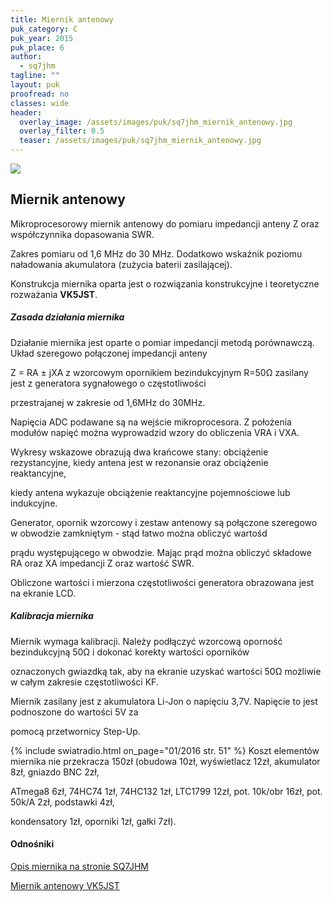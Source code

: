 ```yaml
---
title: Miernik antenowy
puk_category: C
puk_year: 2015
puk_place: 6
author: 
  - sq7jhm
tagline: ""
layout: puk
proofread: no
classes: wide
header:
  overlay_image: /assets/images/puk/sq7jhm_miernik_antenowy.jpg
  overlay_filter: 0.5
  teaser: /assets/images/puk/sq7jhm_miernik_antenowy.jpg
---
```






 



![](assets/data/img/projects/2015-6-0.jpg) 



Miernik antenowy
----------------





 Mikroprocesorowy miernik antenowy do pomiaru impedancji anteny Z oraz współczynnika dopasowania SWR.

 Zakres pomiaru od 1,6 MHz do 30 MHz. Dodatkowo wskaźnik poziomu naładowania akumulatora (zużycia baterii zasilającej).

 Konstrukcja miernika oparta jest o rozwiązania konstrukcyjne i teoretyczne rozważania **VK5JST**.






##### Zasada działania miernika




 Działanie miernika jest oparte o pomiar impedancji metodą porównawczą. Układ szeregowo połączonej impedancji anteny

 Z = RA ± jXA z wzorcowym opornikiem bezindukcyjnym R=50Ω zasilany jest z generatora sygnałowego o częstotliwości

 przestrajanej w zakresie od 1,6MHz do 30MHz.








 Napięcia ADC podawane są na wejście mikroprocesora. Z położenia modułów napięć można wyprowadzid wzory do obliczenia VRA i VXA.

Wykresy wskazowe obrazują dwa krańcowe stany: obciążenie rezystancyjne, kiedy antena jest w rezonansie oraz obciążenie reaktancyjne,

 kiedy antena wykazuje obciążenie reaktancyjne pojemnościowe lub indukcyjne.




Generator, opornik wzorcowy i zestaw antenowy są połączone szeregowo w obwodzie zamkniętym - stąd łatwo można obliczyć wartośd

prądu występującego w obwodzie. Mając prąd można obliczyć składowe RA oraz XA impedancji Z oraz wartość SWR.

Obliczone wartości i mierzona częstotliwości generatora obrazowana jest na ekranie LCD.




##### Kalibracja miernika




 Miernik wymaga kalibracji. Należy podłączyć wzorcową oporność bezindukcyjną 50Ω i dokonać korekty wartości oporników

 oznaczonych gwiazdką tak, aby na ekranie uzyskać wartości 50Ω możliwie w całym zakresie częstotliwości KF.






 Miernik zasilany jest z akumulatora Li-Jon o napięciu 3,7V. Napięcie to jest podnoszone do wartości 5V za

 pomocą przetwornicy Step-Up.





{% include swiatradio.html on_page="01/2016 str. 51" %}
Koszt elementów miernika nie przekracza 150zł (obudowa 10zł, wyświetlacz 12zł, akumulator 8zł, gniazdo BNC 2zł,

ATmega8 6zł, 74HC74 1zł, 74HC132 1zł, LTC1799 12zł, pot. 10k/obr 16zł, pot. 50k/A 2zł, podstawki 4zł,

kondensatory 1zł, oporniki 1zł, gałki 7zł).









#### Odnośniki

[Opis miernika na stronie SQ7JHM](https://sq7jhm.pzk.pl/swrmeter.html)

[Miernik antenowy VK5JST](http://www.vk5jst.com/)

 





 





 


